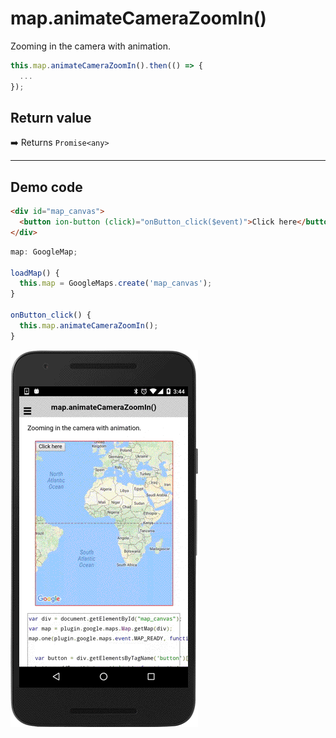 # map.animateCameraZoomIn()

Zooming in the camera with animation.

```typescript
this.map.animateCameraZoomIn().then(() => {
  ...
});
```

## Return value

:arrow_right: Returns `Promise<any>`

----------------------------------------------------------------------------------------------------------

## Demo code

```html
<div id="map_canvas">
  <button ion-button (click)="onButton_click($event)">Click here</button>
</div>
```

```typescript
map: GoogleMap;

loadMap() {
  this.map = GoogleMaps.create('map_canvas');
}

onButton_click() {
  this.map.animateCameraZoomIn();
}
```

![](image.gif)
